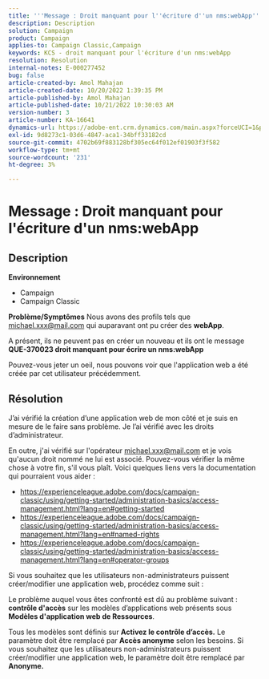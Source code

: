 ```yaml
---
title: '''Message : Droit manquant pour l''écriture d''un nms:webApp'''
description: Description
solution: Campaign
product: Campaign
applies-to: Campaign Classic,Campaign
keywords: KCS - droit manquant pour l'écriture d'un nms:webApp
resolution: Resolution
internal-notes: E-000277452
bug: false
article-created-by: Amol Mahajan
article-created-date: 10/20/2022 1:39:35 PM
article-published-by: Amol Mahajan
article-published-date: 10/21/2022 10:30:03 AM
version-number: 3
article-number: KA-16641
dynamics-url: https://adobe-ent.crm.dynamics.com/main.aspx?forceUCI=1&pagetype=entityrecord&etn=knowledgearticle&id=e3766aa1-7c50-ed11-bba2-00224808664b
exl-id: 9d8273c1-03d6-4847-aca1-34bff33182cd
source-git-commit: 4702b69f883128bf305ec64f012ef01903f3f582
workflow-type: tm+mt
source-wordcount: '231'
ht-degree: 3%

---
```


# Message : Droit manquant pour l&#39;écriture d&#39;un nms:webApp

## Description

<b>Environnement</b>
- Campaign
- Campaign Classic

<b>Problème/Symptômes</b>
Nous avons des profils tels que michael.xxx@mail.com qui auparavant ont pu créer des <b>webApp</b>.

A présent, ils ne peuvent pas en créer un nouveau et ils ont le message <b>QUE-370023 droit manquant pour écrire un nms:webApp</b>

Pouvez-vous jeter un oeil, nous pouvons voir que l&#39;application web a été créée par cet utilisateur précédemment.




## Résolution


J’ai vérifié la création d’une application web de mon côté et je suis en mesure de le faire sans problème. Je l’ai vérifié avec les droits d’administrateur.

En outre, j&#39;ai vérifié sur l&#39;opérateur michael.xxx@mail.com et je vois qu&#39;aucun droit nommé ne lui est associé. Pouvez-vous vérifier la même chose à votre fin, s&#39;il vous plaît. Voici quelques liens vers la documentation qui pourraient vous aider :

- https://experienceleague.adobe.com/docs/campaign-classic/using/getting-started/administration-basics/access-management.html?lang=en#getting-started
- https://experienceleague.adobe.com/docs/campaign-classic/using/getting-started/administration-basics/access-management.html?lang=en#named-rights
- https://experienceleague.adobe.com/docs/campaign-classic/using/getting-started/administration-basics/access-management.html?lang=en#operator-groups


Si vous souhaitez que les utilisateurs non-administrateurs puissent créer/modifier une application web, procédez comme suit :

Le problème auquel vous êtes confronté est dû au problème suivant : <b>contrôle d&#39;accès</b> sur les modèles d’applications web présents sous <b>Modèles d&#39;application web de Ressources</b>.

Tous les modèles sont définis sur <b>Activez le contrôle d’accès.</b> Le paramètre doit être remplacé par <b>Accès anonyme</b> selon les besoins. Si vous souhaitez que les utilisateurs non-administrateurs puissent créer/modifier une application web, le paramètre doit être remplacé par <b>Anonyme.</b>
